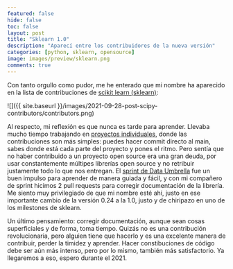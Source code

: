 ```yaml
---
featured: false
hide: false
toc: false
layout: post
title: "Sklearn 1.0"
description: "Aparecí entre los contribuidores de la nueva versión"
categories: [python, sklearn, opensource]
image: images/preview/sklearn.png
comments: true
---
```


Con tanto orgullo como pudor, me he enterado que mi nombre ha aparecido en la lista de contribuciones de [scikit learn (sklearn)](
https://scikit-learn.org/stable/whats_new/v1.0.html#code-and-documentation-contributors):

![]({{ site.baseurl }}/images/2021-09-28-post-scipy-contributors/contributors.png)

Al respecto, mi reflexión es que nunca es tarde para aprender. Llevaba mucho tiempo trabajando en [proyectos individuales](https://sebastiandres.github.io/blog/proyectos/), donde las contribuciones son más simples: puedes hacer commit directo al main, sabes donde está cada parte del proyecto y pones el ritmo. Pero sentía que no haber contribuido a un proyecto open source era una gran deuda, por usar constantemente múltipes librerías open source y no retribuir justamente todo lo que nos entregan. El [sprint de Data Umbrella](https://sebastiandres.github.io/blog/sprint-data-umbrella/) fue un buen impulso para aprender de manera guiada y fácil, y con mi compañero de sprint hicimos 2 pull requests para corregir documentación de la librería. Me siento muy privilegiado de que mi nombre esté ahí, justo en ese importante cambio de la versión 0.24 a la 1.0, justo y de chiripazo en uno de los milestones de sklearn.

Un último pensamiento: corregir documentación, aunque sean cosas superficiales y de forma, toma tiempo. Quizás no es una contribución revolucionaria, pero alguien tiene que hacerlo y es una excelente manera de contribuir, perder la timidez y aprender. Hacer constibuciones de código debe ser aún más intenso, pero por lo mismo, también más satisfactorio. Ya llegaremos a eso, espero durante el 2021.